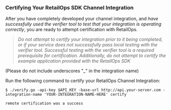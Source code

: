 ### Certifying Your RetailOps SDK Channel Integration

After you have completely developed your channel integration, and *have successfully used the verifier tool to
test that your integration is operating correctly*, you are ready to attempt certification
with RetailOps.

> _Do not attempt to certify your integration prior to it being completed, or if your service does
> not successfully pass local testing with the verifier tool. Successful testing with the verifier
> tool is a required prerequisite for certification. Additionally, do not attempt to certify the
> example application provided with the RetailOps SDK_

(Please do not include underscores "_" in the integration name)

Run the following command to certify your RetailOps Channel Integration:

   ```
   $ ./verify.go -api-key $API_KEY -base-url http://api.your-server.com -integration-name 'YOUR-INTEGRATION-NAME-HERE' certify
   
   remote certification was a success
   ```

